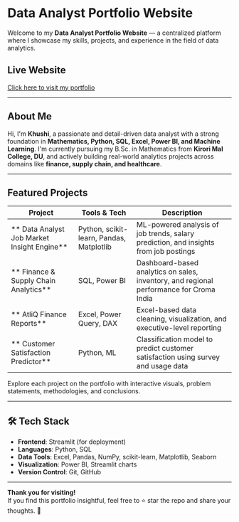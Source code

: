 # Data Analyst Portfolio Website

Welcome to my **Data Analyst Portfolio Website** — a centralized platform where I showcase my skills, projects, and experience in the field of data analytics.

## Live Website
[Click here to visit my portfolio](https://khushimalik3122.github.io/Khushi-portfolio-/)

---

## About Me

Hi, I'm **Khushi**, a passionate and detail-driven data analyst with a strong foundation in **Mathematics, Python, SQL, Excel, Power BI, and Machine Learning**. I'm currently pursuing my B.Sc. in Mathematics from **Kirori Mal College, DU**, and actively building real-world analytics projects across domains like **finance, supply chain, and healthcare**.

---

##  Featured Projects

| Project | Tools & Tech | Description |
|--------|--------------|-------------|
| ** Data Analyst Job Market Insight Engine** | Python, scikit-learn, Pandas, Matplotlib | ML-powered analysis of job trends, salary prediction, and insights from job postings |
| ** Finance & Supply Chain Analytics** | SQL, Power BI | Dashboard-based analytics on sales, inventory, and regional performance for Croma India |
| ** AtliQ Finance Reports** | Excel, Power Query, DAX | Excel-based data cleaning, visualization, and executive-level reporting |
| ** Customer Satisfaction Predictor** | Python, ML | Classification model to predict customer satisfaction using survey and usage data |

Explore each project on the portfolio with interactive visuals, problem statements, methodologies, and conclusions.

---

## 🛠 Tech Stack

- **Frontend**: Streamlit (for deployment)
- **Languages**: Python, SQL
- **Data Tools**: Excel, Pandas, NumPy, scikit-learn, Matplotlib, Seaborn
- **Visualization**: Power BI, Streamlit charts
- **Version Control**: Git, GitHub

---
**Thank you for visiting!**  
If you find this portfolio insightful, feel free to ⭐ star the repo and share your thoughts. 🙏


